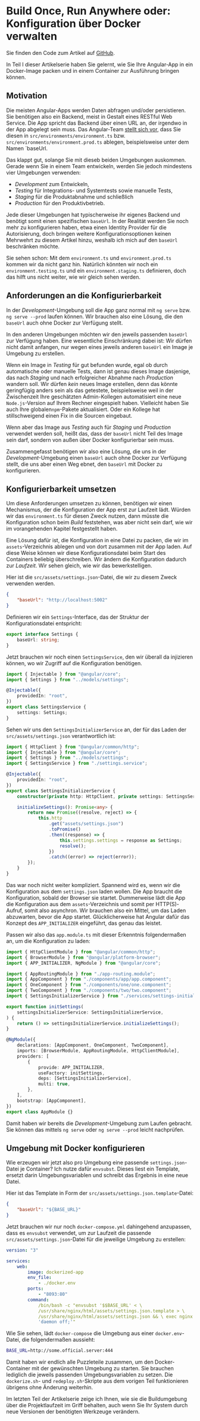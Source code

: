 # Build Once, Run Anywhere oder: Konfiguration über Docker verwalten

Sie finden den Code zum Artikel auf
[GitHub](https://github.com/MichaelKaaden/dockerized-app/tree/master/Part-2-Build-Once-Run-Anywhere).

In Teil I dieser Artikelserie haben Sie gelernt, wie Sie Ihre Angular-App in ein
Docker-Image packen und in einem Container zur Ausführung bringen können.

## Motivation

Die meisten Angular-Apps werden Daten abfragen und/oder persistieren. Sie
benötigen also ein Backend, meist in Gestalt eines RESTful Web Service. Die App
spricht das Backend über einen URL an, der irgendwo in der App abgelegt sein
muss. Das Angular-Team [stellt sich vor](https://angular.io/guide/build), dass
Sie diesen in `src/environments/environment.ts` bzw.
`src/environments/environment.prod.ts` ablegen, beispielsweise unter dem Namen
`baseUrl.

Das klappt gut, solange Sie mit dieseb beiden Umgebungen auskommen. Gerade wenn
Sie in einem Team entwickeln, werden Sie jedoch mindestens vier Umgebungen
verwenden:

-   _Development_ zum Entwickeln,
-   _Testing_ für Integrations- und Systemtests sowie manuelle Tests,
-   _Staging_ für die Produktabnahme und schließlich
-   _Production_ für den Produktivbetrieb.

Jede dieser Umgebungen hat typischerweise ihr eigenes Backend und benötigt somit
einen spezifischen `baseUrl`. In der Realität werden Sie noch mehr zu
konfigurieren haben, etwa einen Identity Provider für die Autorisierung, doch
bringen weitere Konfigurationsoptionen keinen Mehrwehrt zu diesem Artikel hinzu,
weshalb ich mich auf den `baseUrl` beschränken möchte.

Sie sehen schon: Mit dem `environment.ts` und `environment.prod.ts` kommen wir
da nicht ganz hin. Natürlich könnten wir noch ein `environment.testing.ts` und
ein `environment.staging.ts` definieren, doch das hilft uns nicht weiter, wie
wir gleich sehen werden.

## Anforderungen an die Konfigurierbarkeit

In der _Development_-Umgebung soll die App ganz normal mit `ng serve` bzw.
`ng serve --prod` laufen können. Wir brauchen also eine Lösung, die den
`baseUrl` auch ohne Docker zur Verfügung stellt.

In den anderen Umgebungen möchten wir den jeweils passenden `baseUrl` zur
Verfügung haben. Eine wesentliche Einschränkung dabei ist: Wir dürfen nicht
damit anfangen, nur wegen eines jeweils anderen `baseUrl` ein Image je Umgebung
zu erstellen.

Wenn ein Image in _Testing_ für gut befunden wurde, egal ob durch automatische
oder manuelle Tests, dann ist genau dieses Image dasjenige, das nach _Staging_
und nach erfolgreicher Abnahme nach _Production_ wandern soll. Wir dürfen _kein_
neues Image erstellen, denn das könnte geringfügig anders sein als das
getestete, beispielsweise weil in der Zwischenzeit Ihre geschätzten
Admin-Kollegen automatisiert eine neue `Node.js`-Version auf Ihrem Rechner
eingespielt haben. Vielleicht haben Sie auch Ihre globalen`npm`-Pakete
aktualisiert. Oder ein Kollege hat stillschweigend einen Fix in die Sourcen
eingebaut.

Wenn aber das Image aus _Testing_ auch für _Staging_ und _Production_ verwendet
werden soll, heißt das, dass der `baseUrl` nicht Teil des Image sein darf,
sondern von außen über Docker konfigurierbar sein muss.

Zusammengefasst benötigen wir also eine Lösung, die uns in der
_Development_-Umgebung einen `baseUrl` auch ohne Docker zur Verfügung stellt,
die uns aber einen Weg ebnet, den `baseUrl` mit Docker zu konfigurieren.

## Konfigurierbarkeit umsetzen

Um diese Anforderungen umsetzen zu können, benötigen wir einen Mechanismus, der
die Konfiguration der App erst zur Laufzeit lädt. Würden wir das
`environment.ts` für diesen Zweck nutzen, dann müsste die Konfiguration schon
beim _Build_ feststehen, was aber nicht sein darf, wie wir im vorangehenden
Kapitel festgestellt haben.

Eine Lösung dafür ist, die Konfiguration in eine Datei zu packen, die wir im
`assets`-Verzeichnis ablegen und von dort zusammen mit der App laden. Auf diese
Weise können wir diese Konfigurationsdatei beim Start des Containers beliebig
überschreiben. Wir ändern die Konfiguration dadurch zur _Laufzeit_. Wir sehen
gleich, wie wir das bewerkstelligen.

Hier ist die `src/assets/settings.json`-Datei, die wir zu diesem Zweck verwenden
werden.

```json
{
    "baseUrl": "http://localhost:5002"
}
```

Definieren wir ein `Settings`-Interface, das der Struktur der
Konfigurationsdatei entspricht:

```typescript
export interface Settings {
    baseUrl: string;
}
```

Jetzt brauchen wir noch einen `SettingsService`, den wir überall da injizieren
können, wo wir Zugriff auf die Konfiguration benötigen.

```typescript
import { Injectable } from "@angular/core";
import { Settings } from "../models/settings";

@Injectable({
    providedIn: "root",
})
export class SettingsService {
    settings: Settings;
}
```

Sehen wir uns den `SettingsInitializerService` an, der für das Laden der
`src/assets/settings.json` verantwortlich ist:

```typescript
import { HttpClient } from "@angular/common/http";
import { Injectable } from "@angular/core";
import { Settings } from "../models/settings";
import { SettingsService } from "./settings.service";

@Injectable({
    providedIn: "root",
})
export class SettingsInitializerService {
    constructor(private http: HttpClient, private settings: SettingsService) {}

    initializeSettings(): Promise<any> {
        return new Promise((resolve, reject) => {
            this.http
                .get("assets/settings.json")
                .toPromise()
                .then((response) => {
                    this.settings.settings = response as Settings;
                    resolve();
                })
                .catch((error) => reject(error));
        });
    }
}
```

Das war noch nicht weiter kompliziert. Spannend wird es, wenn wir die
Konfiguration aus dem `settings.json` laden wollen. Die App braucht die
Konfiguration, sobald der Browser sie startet. Dummerweise lädt die App die
Konfiguration aus dem `assets`-Verzeichnis und somit per HTTP(S)-Aufruf, somit
also asynchron. Wir brauchen also ein Mittel, um das Laden abzuwarten, bevor die
App startet. Glücklicherweise hat Angular dafür das Konzept des
`APP_INITIALIZER` eingeführt, das genau das leistet.

Passen wir also das `app.module.ts` mit dieser Erkenntnis folgendermaßen an, um
die Konfiguration zu laden:

```typescript
import { HttpClientModule } from "@angular/common/http";
import { BrowserModule } from "@angular/platform-browser";
import { APP_INITIALIZER, NgModule } from "@angular/core";

import { AppRoutingModule } from "./app-routing.module";
import { AppComponent } from "./components/app/app.component";
import { OneComponent } from "./components/one/one.component";
import { TwoComponent } from "./components/two/two.component";
import { SettingsInitializerService } from "./services/settings-initializer.service";

export function initSettings(
    settingsInitializerService: SettingsInitializerService,
) {
    return () => settingsInitializerService.initializeSettings();
}

@NgModule({
    declarations: [AppComponent, OneComponent, TwoComponent],
    imports: [BrowserModule, AppRoutingModule, HttpClientModule],
    providers: [
        {
            provide: APP_INITIALIZER,
            useFactory: initSettings,
            deps: [SettingsInitializerService],
            multi: true,
        },
    ],
    bootstrap: [AppComponent],
})
export class AppModule {}
```

Damit haben wir bereits die _Development_-Umgebung zum Laufen gebracht. Sie
können das mittels `ng serve` oder `ng serve --prod` leicht nachprüfen.

## Umgebung mit Docker konfigurieren

Wie erzeugen wir jetzt also pro Umgebung eine passende `settings.json`-Datei je
Container? Ich nutze dafür `envsubst`. Dieses liest ein Template, ersetzt darin
Umgebungsvariablen und schreibt das Ergebnis in eine neue Datei.

Hier ist das Template in Form der `src/assets/settings.json.template`-Datei:

```json
{
    "baseUrl": "${BASE_URL}"
}
```

Jetzt brauchen wir nur noch `docker-compose.yml` dahingehend anzupassen, dass es
`envsubst` verwendet, um zur Laufzeit die passende
`src/assets/settings.json`-Datei für die jeweilige Umgebung zu erstellen:

```yaml
version: "3"

services:
    web:
        image: dockerized-app
        env_file:
            - ./docker.env
        ports:
            - "8093:80"
        command:
            /bin/bash -c "envsubst '$$BASE_URL' < \
            /usr/share/nginx/html/assets/settings.json.template > \
            /usr/share/nginx/html/assets/settings.json && \ exec nginx -g
            'daemon off;'"
```

Wie Sie sehen, lädt `docker-compose` die Umgebung aus einer `docker.env`-Datei,
die folgendermaßen aussieht:

```bash
BASE_URL=http://some.official.server:444
```

Damit haben wir endlich alle Puzzleteile zusammen, um den Docker-Container mit
der gewünschten Umgebung zu starten. Sie brauchen lediglich die jeweils
passenden Umgebungsvariablen zu setzen. Die `dockerize.sh`- und
`redeploy.sh`-Skripte aus dem vorigen Teil funktionieren übrigens ohne Änderung
weiterhin.

Im letzten Teil der Artikelserie zeige ich Ihnen, wie sie die Buildumgebung über
die Projektlaufzeit im Griff behalten, auch wenn Sie Ihr System durch neue
Versionen der benötigten Werkzeuge verändern.
